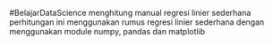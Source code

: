 #BelajarDataScience
menghitung manual regresi linier sederhana
perhitungan ini menggunakan rumus regresi linier sederhana dengan menggunakan module numpy, pandas dan matplotlib
